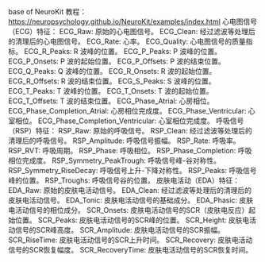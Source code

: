 base of NeuroKit
教程：https://neuropsychology.github.io/NeuroKit/examples/index.html
心电图信号（ECG）特征：
ECG_Raw: 原始的心电图信号。
ECG_Clean: 经过滤波等处理后的清理后的心电图信号。
ECG_Rate: 心率。
ECG_Quality: 心电图信号的质量指标。
ECG_R_Peaks: R 波峰的位置。
ECG_P_Peaks: P 波峰的位置。
ECG_P_Onsets: P 波的起始位置。
ECG_P_Offsets: P 波的结束位置。
ECG_Q_Peaks: Q 波峰的位置。
ECG_R_Onsets: R 波的起始位置。
ECG_R_Offsets: R 波的结束位置。
ECG_S_Peaks: S 波峰的位置。
ECG_T_Peaks: T 波峰的位置。
ECG_T_Onsets: T 波的起始位置。
ECG_T_Offsets: T 波的结束位置。
ECG_Phase_Atrial: 心房相位。
ECG_Phase_Completion_Atrial: 心房相位完成度。
ECG_Phase_Ventricular: 心室相位。
ECG_Phase_Completion_Ventricular: 心室相位完成度。
呼吸信号（RSP）特征：
RSP_Raw: 原始的呼吸信号。
RSP_Clean: 经过滤波等处理后的清理后的呼吸信号。
RSP_Amplitude: 呼吸信号振幅。
RSP_Rate: 呼吸率。
RSP_RVT: 呼吸周期。
RSP_Phase: 呼吸相位。
RSP_Phase_Completion: 呼吸相位完成度。
RSP_Symmetry_PeakTrough: 呼吸信号峰-谷对称性。
RSP_Symmetry_RiseDecay: 呼吸信号上升-下降对称性。
RSP_Peaks: 呼吸信号峰的位置。
RSP_Troughs: 呼吸信号谷的位置。
皮肤电活动（EDA）特征：
EDA_Raw: 原始的皮肤电活动信号。
EDA_Clean: 经过滤波等处理后的清理后的皮肤电活动信号。
EDA_Tonic: 皮肤电活动信号的基础成分。
EDA_Phasic: 皮肤电活动信号的相位成分。
SCR_Onsets: 皮肤电活动信号的SCR（皮肤电反应）起始位置。
SCR_Peaks: 皮肤电活动信号的SCR峰的位置。
SCR_Height: 皮肤电活动信号的SCR峰高度。
SCR_Amplitude: 皮肤电活动信号的SCR振幅。
SCR_RiseTime: 皮肤电活动信号的SCR上升时间。
SCR_Recovery: 皮肤电活动信号的SCR恢复幅度。
SCR_RecoveryTime: 皮肤电活动信号的SCR恢复时间。
